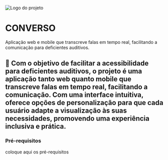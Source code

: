 ![Logo do projeto](https://imgur.com/a/bsKcgqR)

# CONVERSO
Aplicação web e mobile que transcreve falas em tempo real, facilitando a comunicação para deficientes auditivos.

## 🔽 Com o objetivo de facilitar a acessibilidade para deficientes auditivos, o projeto é uma aplicação tanto web quanto mobile que transcreve falas em tempo real, facilitando a comunicação. Com uma interface intuitiva, oferece opções de personalização para que cada usuário adapte a visualização às suas necessidades, promovendo uma experiência inclusiva e prática.

### Pré-requisitos
coloque aqui os pré-requisitos
